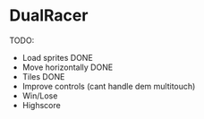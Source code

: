 # DualRacer

TODO:
- Load sprites DONE
- Move horizontally DONE
- Tiles DONE
- Improve controls (cant handle dem multitouch)
- Win/Lose
- Highscore
